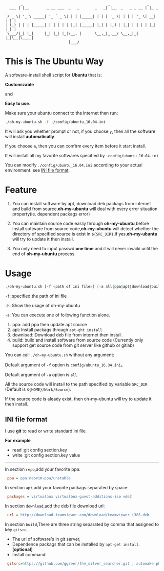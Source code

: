 
```

       _                                       _                 _         
  ___ | |__        _ __ ___  _   _       _   _| |__  _   _ _ __ | |_ _   _ 
 / _ \| '_ \ _____| '_ ` _ \| | | |_____| | | | '_ \| | | | '_ \| __| | | |
| (_) | | | |_____| | | | | | |_| |_____| |_| | |_) | |_| | | | | |_| |_| |
 \___/|_| |_|     |_| |_| |_|\__, |      \__,_|_.__/ \__,_|_| |_|\__|\__,_|
                             |___/                                         
```


# This is The Ubuntu Way

A software-install shell script for **Ubuntu** that is:

**Customizable**

and

**Easy to use**.


Make sure your ubuntu connect to the internet then run:

```bash
./oh-my-ubuntu.sh -f ./config/ubuntu_16.04.ini
```

It will ask you whether prompt or not, if you choose `y`, then all the software will install **automatically**.

If you choose `n`, then you can confirm every item before it start install.

It will install all my favorite softwares specified by `.config/ubuntu_16.04.ini`

You can modify `./config/ubuntu_16.04.ini` according to your actual environment. see [INI file format](#ini-file-format).

# Feature

1. You can install software by apt, download deb packags from internet and build from source.**oh-my-ubuntu** will deal with every error situation property(ie. dependent packags error)

2. You can maintain source code easliy through **oh-my-ubuntu**,before install software from source code,**oh-my-ubuntu** will detect whether the directory of specified source is exist in `${SRC_DIR}`,if yes,**oh-my-ubuntu** will try to update it then install.

3. You only need to input passwd **one time** and it will never invaild until the end of **oh-my-ubuntu** process.

# Usage

```bash
./oh-my-ubuntu.sh [-f <path of ini file>] [-a all|ppa|apt|download|build] [-h]"
```

`-f`: specified the path of ini file

`-h`: Show the usage of oh-my-ubuntu

`-a`: You can execute one of following function alone.


1. ppa:      add ppa then update apt source
2. apt:      Install packags through `apt-ght install`
3. download: Download deb file from internet then install.
3. build:    build and install software from source code (Currently only support get source code from git server like github or gitlab)

You can call `./oh-my-ubuntu.sh` without any argument:

Default argument of `-f` option is `config/ubuntu_16.04.ini`。

Default argument of `-a` option is `all`.

All the source code will install to the path specified by variable `SRC_DIR` (Default is `${HOME}/Work/Source`).

If the source code is aleady exist, then oh-my-ubuntu will try to update it then install.

## INI file format

I use **git** to read or write standard ini file.

**For example**

- read :git config section.key
- write :git config section.key value 

---

In section `repo`,add your favorite ppa:

```ini
 ppa = ppa:neovim-ppa/unstable
```

In section `apt`,add your favorite packags separated by space

```ini
 packages = virtualbox virtualbox-guest-additions-iso vde2
```

In section `download`,add the deb file download url:

```ini
 url = http://download.teamviewer.com/download/teamviewer_i386.deb
```


In section `build`,There are three string separated by comma that assigned to key `gitsrc`.

- The url of software's in git server,
- Dependence packags that can be installed by `apt-get install`. **[optional]**
- Install command

```ini
 gitsrc=https://github.com/ggreer/the_silver_searcher.git , automake pkg-config libpcre3-dev zlib1g-dev liblzma-dev , ./build.sh && sudo make install
```
